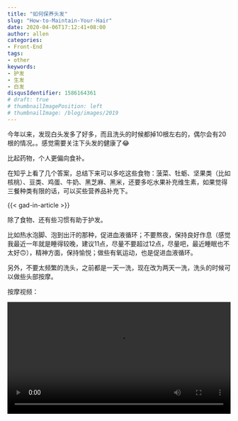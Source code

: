 ```yaml
---
title: "如何保养头发"
slug: "How-to-Maintain-Your-Hair"
date: 2020-04-06T17:12:41+08:00
author: allen
categories:
- Front-End
tags:
- other
keywords:
- 护发
- 生发
- 白发
disqusIdentifier: 1586164361
# draft: true
# thumbnailImagePosition: left
# thumbnailImage: /blog/images/2019
---
```


今年以来，发现白头发多了好多，而且洗头的时候都掉10根左右的，偶尔会有20根的情况。。感觉需要关注下头发的健康了😂

<!--more-->

比起药物，个人更偏向食补。

在知乎上看了几个答案，总结下来可以多吃这些食物：菠菜、牡蛎、坚果类（比如核桃）、豆类、鸡蛋、牛奶、黑芝麻、黑米，还要多吃水果补充维生素，如果觉得三餐种类有限的话，可以买些营养品补充下。


{{< gad-in-article >}}

除了食物、还有些习惯有助于护发。

比如热水泡脚、泡到出汗的那种，促进血液循环；不要熬夜，保持良好作息（感觉我最近一年就是睡得较晚，建议11点，尽量不要超过12点，尽量吧，最近睡眠也不太好🙃），精神方面，保持愉悦；做些有氧运动，也是促进血液循环。

另外，不要太频繁的洗头，之前都是一天一洗，现在改为两天一洗，洗头的时候可以做些头部按摩。

按摩视频：

<video src="https://cube.elemecdn.com/1/21/a10ae9018575d930710f34d30b8a5mp4.mp4" controls width="100%" />


收集到的一些完整回答

{{< gist justforuse dc5407b1698285f9ee639fcfd61ab2c2 >}}

<!-- {{< embed-caniuse css-placeholder-shown >}} -->
<!-- {{< codepen pen="PKdOpB" user="justforuse" theme="dark">}} -->
<!-- {{< alert warning >}}
xxx
{{< /alert >}} -->
{{< reward >}}
